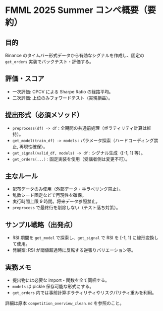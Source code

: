 FMML 2025 Summer コンペ概要（要約）
=================================

目的
--
Binance のタイムバー形式データから有効なシグナルを作成し、固定の `get_orders` 実装でバックテスト・評価する。

評価・スコア
----------
- 一次評価: CPCV による Sharpe Ratio の経路平均。
- 二次評価: 上位のみフォワードテスト（実現損益）。

提出形式（必須メソッド）
--------------------
- `preprocess(df) -> df` : 全期間の共通前処理（ボラティリティ計算は維持）。
- `get_model(train_df) -> models` : パラメータ探索（ハードコーディング禁止, 再現性確保）。
- `get_signal(valid_df, models) -> df` : シグナル生成（[-1, 1] 等）。
- `get_orders(...)` : 固定実装を使用（受講者側は変更不可）。

主なルール
--------
- 配布データのみ使用（外部データ・手ラベリング禁止）。
- 乱数シード固定などで再現性を確保。
- 実行時間上限 9 時間。将来データ参照禁止。
- `preprocess` で最終行を削除しない（テスト落ち対策）。

サンプル戦略（出発点）
------------------
- RSI 期間を `get_model` で探索し、`get_signal` で RSI を [-1, 1] に線形変換して使用。
- 発展案: RSI が閾値超過時に反転する逆張りバリエーション等。

実務メモ
------
- 提出物には必要な import・関数を全て同梱する。
- `models` は pickle 保存可能な形式にする。
- `get_orders` 内では事前計算ボラティリティやリスクパリティ重みを利用。

詳細は原本 `competition_overview_clean.md` を参照のこと。


